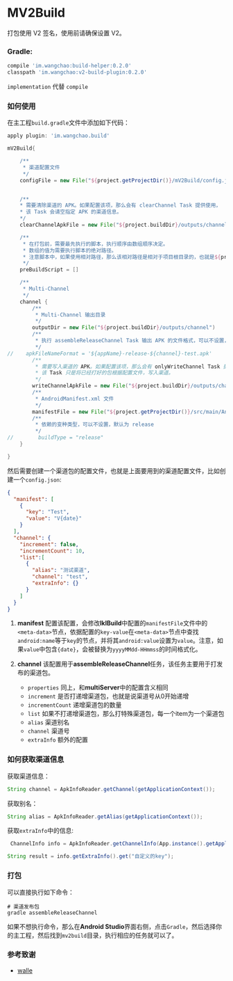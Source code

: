 # MV2Build
打包使用 V2 签名，使用前请确保设置 V2。

### Gradle:
```gradle
compile 'im.wangchao:build-helper:0.2.0'
classpath 'im.wangchao:v2-build-plugin:0.2.0'
```

`implementation` 代替 `compile`

### 如何使用
在主工程`build.gradle`文件中添加如下代码：
```gradle
apply plugin: 'im.wangchao.build'

mV2Build{

    /**
     * 渠道配置文件
     */
    configFile = new File("${project.getProjectDir()}/mV2Build/config.json")


    /**
    * 需要清除渠道的 APK。如果配置该项，那么会有 clearChannel Task 提供使用，
    * 该 Task 会请空指定 APK 的渠道信息。
    */
    clearChannelApkFile = new File("${project.buildDir}/outputs/channel/app-release-0.apk")

    /**
     * 在打包前，需要最先执行的脚本，执行顺序由数组顺序决定。
     * 数组的值为需要执行脚本的绝对路径。
     * 注意脚本中，如果使用相对路径，那么该相对路径是相对于项目根目录的，也就是${project.getRootDir()}
     */
    preBuildScript = []

    /**
     * Multi-Channel
     */
    channel {
        /**
         * Multi-Channel 输出目录
         */
        outputDir = new File("${project.buildDir}/outputs/channel")
        /**
         * 执行 assembleReleaseChannel Task 输出 APK 的文件格式，可以不设置，默认为${appName}-release-${channel}
         */
//    apkFileNameFormat = '${appName}-release-${channel}-test.apk'
        /**
         * 需要写入渠道的 APK。如果配置该项，那么会有 onlyWriteChannel Task 提供使用，
         * 该 Task 只是将已经打好的包根据配置文件，写入渠道。
         */
        writeChannelApkFile = new File("${project.buildDir}/outputs/channel/app-release-0.apk")
        /**
         * AndroidManifest.xml 文件
         */
        manifestFile = new File("${project.getProjectDir()}/src/main/AndroidManifest.xml")
        /**
         * 依赖的变种类型，可以不设置，默认为 release
         */
//        buildType = "release"
    }

}
```

然后需要创建一个渠道包的配置文件，也就是上面要用到的渠道配置文件，比如创建一个`config.json`:
```json
{
  "manifest": [
    {
      "key": "Test",
      "value": "V{date}"
    }
  ],
  "channel": {
    "increment": false,
    "incrementCount": 10,
    "list":[
      {
        "alias": "测试渠道",
        "channel": "test",
        "extraInfo": {}
      }
    ]
  }
}
```

 1. **manifest**
    配置该配置，会修改**lklBuild**中配置的`manifestFile`文件中的`<meta-data>`节点，依据配置的`key-value`在`<meta-data>`节点中查找`android:name`等于`key`的节点，并将其`android:value`设置为`value`。注意，如果`value`中包含`{date}`，会被替换为`yyyyMMdd-HHmmss`的时间格式化。
 2. **channel**
    该配置用于**assembleReleaseChannel**任务，该任务主要用于打发布的渠道包。

    * `properties` 同上，和**multiServer**中的配置含义相同
    * `increment` 是否打递增渠道包，也就是说渠道号从0开始递增
    * `incrementCount` 递增渠道包的数量
    * `list` 如果不打递增渠道包，那么打特殊渠道包，每一个item为一个渠道包
     * `alias` 渠道别名
     * `channel` 渠道号
     * `extraInfo` 额外的配置

### 如何获取渠道信息
获取渠道信息：
```java
String channel = ApkInfoReader.getChannel(getApplicationContext());
```
获取别名：
```java
String alias = ApkInfoReader.getAlias(getApplicationContext());
```
获取`extraInfo`中的信息:
```java
 ChannelInfo info = ApkInfoReader.getChannelInfo(App.instance().getApplicationContext());

String result = info.getExtraInfo().get("自定义的key");

```
### 打包
可以直接执行如下命令：
```shell
# 渠道发布包
gradle assembleReleaseChannel
```
如果不想执行命令，那么在**Android Studio**界面右侧，点击`Gradle`，然后选择你的主工程，然后找到`mv2build`目录，执行相应的任务就可以了。

### 参考致谢
 * [walle](https://github.com/Meituan-Dianping/walle)
